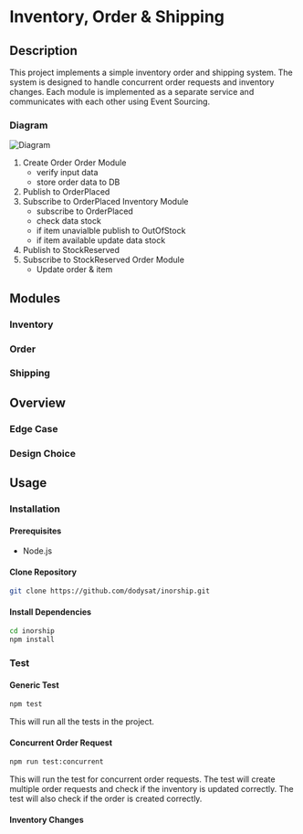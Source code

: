 # Inventory, Order & Shipping

## Description

This project implements a simple inventory order and shipping system. The system is designed to handle concurrent order requests and inventory changes. Each module is implemented as a separate service and communicates with each other using Event Sourcing.

### Diagram

![Diagram](src/diagram.png)

1. Create Order Order Module
   - verify input data
   - store order data to DB
2. Publish to OrderPlaced
3. Subscribe to OrderPlaced Inventory Module
   - subscribe to OrderPlaced
   - check data stock
   - if item unavialble publish to OutOfStock
   - if item available update data stock
4. Publish to StockReserved
5. Subscribe to StockReserved Order Module
   - Update order & item

## Modules

### Inventory

### Order

### Shipping

## Overview

### Edge Case

### Design Choice

## Usage

### Installation

#### Prerequisites

- Node.js

#### Clone Repository

```bash
git clone https://github.com/dodysat/inorship.git
```

#### Install Dependencies

```bash
cd inorship
npm install
```

### Test

#### Generic Test

```bash
npm test
```

This will run all the tests in the project.

#### Concurrent Order Request

```bash
npm run test:concurrent
```

This will run the test for concurrent order requests. The test will create multiple order requests and check if the inventory is updated correctly. The test will also check if the order is created correctly.

#### Inventory Changes
